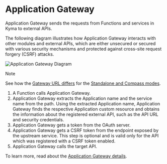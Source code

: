 # Application Gateway

Application Gateway sends the requests from Functions and services in Kyma to external APIs.

The following diagram illustrates how Application Gateway interacts with other modules and external APIs, which are either unsecured or secured with various security mechanisms and protected against cross-site request forgery (CSRF) attacks.

![Application Gateway Diagram](../../assets/ac-architecture-proxy-service.svg)

> [!NOTE]
> See how the [Gateway URL differs](07-10-application-gateway-details.md#application-gateway-url) for the [Standalone and Compass modes](../README.md).

1. A Function calls Application Gateway.
2. Application Gateway extracts the Application name and the service name from the path. Using the extracted Application name, Application Gateway finds the respective Application custom resource and obtains the information about the registered external API, such as the API URL and security credentials.
3. Application Gateway gets a token from the OAuth server.
4. Application Gateway gets a CSRF token from the endpoint exposed by the upstream service. This step is optional and is valid only for the API which was registered with a CSRF token enabled.
5. Application Gateway calls the target API.

To learn more, read about the [Application Gateway details](07-10-application-gateway-details.md).
